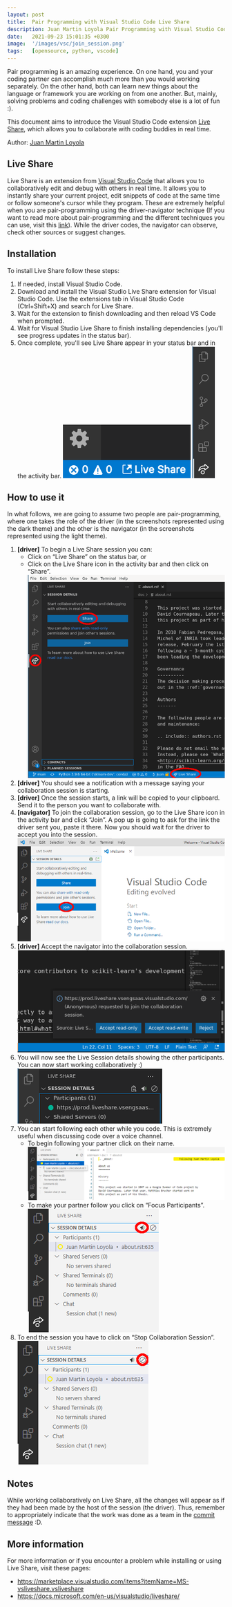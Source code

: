 ```yaml
---
layout: post
title:  Pair Programming with Visual Studio Code Live Share
description: Juan Martin Loyola Pair Programming with Visual Studio Code Live Share
date:   2021-09-23 15:01:35 +0300
image:  '/images/vsc/join_session.png'
tags:   [opensource, python, vscode]
---
```


Pair programming is an amazing experience. On one hand, you and your coding partner can accomplish much more than you would working separately. On the other hand, both can learn new things about the language or framework you are working on from one another. But, mainly, solving problems and coding challenges with somebody else is a lot of fun :).

This document aims to introduce the Visual Studio Code extension [Live Share](https://visualstudio.microsoft.com/services/live-share/), which allows you to collaborate with coding buddies in real time.

Author:  [Juan Martin Loyola](https://jmloyola.github.io/)

## Live Share
Live Share is an extension from [Visual Studio Code](https://code.visualstudio.com/) that allows you to collaboratively edit and debug with others in real time. It allows you to instantly share your current project, edit snippets of code at the same time or follow someone's cursor while they program.
These are extremely helpful when you are pair-programming using the driver-navigator technique (If you want to read more about pair-programming and the different techniques you can use, visit this [link](https://medium.com/@weblab_tech/pair-programming-guide-a76ca43ff389)). While the driver codes, the navigator can observe, check other sources or suggest changes.

## Installation
To install Live Share follow these steps:
1. If needed, install Visual Studio Code.
2. Download and install the Visual Studio Live Share extension for Visual Studio Code. Use the extensions tab in Visual Studio Code (Ctrl+Shift+X) and search for Live Share.
3. Wait for the extension to finish downloading and then reload VS Code when prompted.
4. Wait for Visual Studio Live Share to finish installing dependencies (you'll see progress updates in the status bar).
5. Once complete, you'll see Live Share appear in your status bar and in the activity bar.
![Live Share Status Bar](/images/vsc/live_share_status_bar.png)
![Live Share Status Bar](/images/vsc/live_share_activity_bar.png)

## How to use it
In what follows, we are going to assume two people are pair-programming, where one takes the role of the driver (in the screenshots represented using the dark theme) and the other is the navigator (in the screenshots represented using the light theme).

1. **[driver]** To begin a Live Share session you can:
	- Click on “Live Share” on the status bar, or
	- Click on the Live Share icon in the activity bar and then click on “Share”. ![Create Session](/images/vsc/create_session.png)
2. **[driver]** You should see a notification with a message saying your collaboration session is starting.
3. **[driver]** Once the session starts, a link will be copied to your clipboard. Send it to the person you want to collaborate with.
4. **[navigator]** To join the collaboration session, go to the Live Share icon in the activity bar and click “Join”. A pop up is going to ask for the link the driver sent you, paste it there. Now you should wait for the driver to accept you into the session. ![Join Session](/images/vsc/join_session.png)
5. **[driver]** Accept the navigator into the collaboration session. ![Accept Session](/images/vsc/accept_session.png)
6. You will now see the Live Session details showing the other participants. You can now start working collaboratively :) ![Working Session](/images/vsc/working_session.png)
7. You can start following each other while you code. This is extremely useful when discussing code over a voice channel.
	- To begin following your partner click on their name. ![Following Partner](/images/vsc/following_you.png)
	- To make your partner follow you click on “Focus Participants”. ![Follow Me](/images/vsc/follow_me.png)
8. To end the session you have to click on “Stop Collaboration Session”. ![End Session](/images/vsc/end_session.png)

## Notes
While working collaboratively on Live Share, all the changes will appear as if they had been made by the host of the session (the driver). Thus, remember to appropriately indicate that the work was done as a team in the [commit message](https://docs.github.com/es/github/committing-changes-to-your-project/creating-and-editing-commits/creating-a-commit-with-multiple-authors) :D.

## More information
For more information or if you encounter a problem while installing or using Live Share, visit these pages:
- https://marketplace.visualstudio.com/items?itemName=MS-vsliveshare.vsliveshare
- https://docs.microsoft.com/en-us/visualstudio/liveshare/
